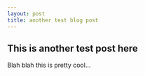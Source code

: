 ```yaml
---
layout: post
title: another test blog post
---
```


## This is another test post here

Blah blah this is pretty cool...
